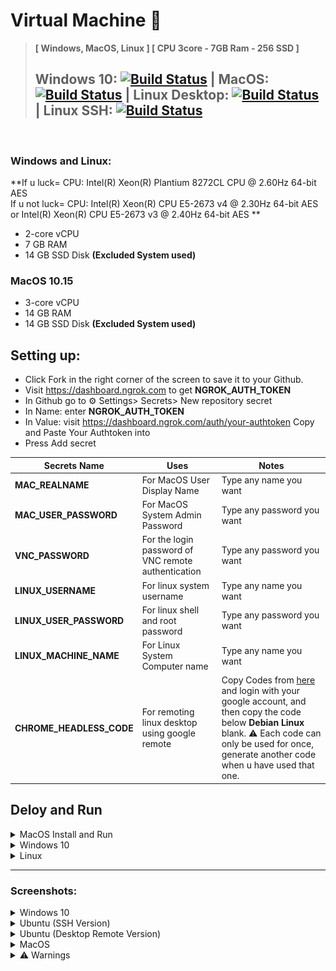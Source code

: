 # Virtual Machine 🍁
> **[ Windows, MacOS, Linux ]  [ CPU 3core - 7GB Ram - 256 SSD ]**     
> ## Windows 10: [![Build Status](https://travis-ci.org/joemccann/dillinger.svg?branch=master)](https://github.com/TranCongVinh/VPS/blob/main/.github/workflows/Windows10.yml) | MacOS: [![Build Status](https://travis-ci.org/joemccann/dillinger.svg?branch=master)](https://github.com/TranCongVinh/VPS/blob/main/.github/workflows/MacOS.yml) | Linux Desktop: [![Build Status](https://travis-ci.org/joemccann/dillinger.svg?branch=master)](https://github.com/TranCongVinh/VPS/blob/main/.github/workflows/Linux-Desktop.yml) | Linux SSH: [![Build Status](https://travis-ci.org/joemccann/dillinger.svg?branch=master)](https://github.com/TranCongVinh/VPS/blob/main/.github/workflows/Linux-ssh.yml) 
<br>

 ### Windows and Linux:
 **If u luck= CPU:    Intel(R) Xeon(R) Plantium 8272CL CPU @ 2.60Hz 64-bit AES     
 If u not luck= CPU: Intel(R) Xeon(R) CPU E5-2673 v4 @ 2.30Hz 64-bit AES or Intel(R) Xeon(R) CPU E5-2673 v3 @ 2.40Hz 64-bit AES **                                                                                                                             
 
- 2-core vCPU
- 7 GB RAM
- 14 GB SSD Disk **(Excluded System used)**
### MacOS 10.15
- 3-core vCPU
- 14 GB RAM
- 14 GB SSD Disk **(Excluded System used)**

## Setting up:
* Click Fork in the right corner of the screen to save it to your Github.
* Visit https://dashboard.ngrok.com to get **NGROK_AUTH_TOKEN**
* In Github go to ⚙ Settings> Secrets> New repository secret
* In Name: enter **NGROK_AUTH_TOKEN**
* In Value: visit https://dashboard.ngrok.com/auth/your-authtoken Copy and Paste Your Authtoken into
* Press Add secret

Secrets Name | Uses | Notes
----- | ----- | -----
**MAC_REALNAME** | For MacOS User Display Name | Type any name you want
**MAC_USER_PASSWORD** | For MacOS System Admin Password | Type any password you want
**VNC_PASSWORD** | For the login password of VNC remote authentication | Type any password you want
**LINUX_USERNAME** | For linux system username | Type any name you want
**LINUX_USER_PASSWORD** | For linux shell and root password | Type any password you want
**LINUX_MACHINE_NAME** | For Linux System Computer name | Type any name you want
**CHROME_HEADLESS_CODE** | For remoting linux desktop using google remote | Copy Codes from [here](https://remotedesktop.google.com/headless) and login with your google account, and then copy the code below **Debian Linux** blank. :warning: Each code can only be used for once, generate another code when u have used that one.

## Deloy and Run
<details>
    <summary>MacOS Install and Run</summary>
<br>
    
* Go to **Actions** Tab and select one of system workflow.

* Click **Run Workflow** button on the left of **This workflow has a workflow_dispatch event trigger** line.

* Wait until a few minutes.

* Copy the link(**without tcp://**) and go to VNC Viewer(Download and install it [here](https://www.realvnc.com/download/file/viewer.files/VNC-Viewer-6.21.406-Windows.exe)), input the link to connect that u copied from the website.

* Fill in those login info, within username **TCV** and password from **VNC_PASSWORD** in Secret that you typed.

* Enjoy!

</details>

<details>
    <summary>Windows 10</summary>
<br>

* First, start the actions of Windows 10 System.    
* Second, Go to https://dashboard.ngrok.com/status/tunnels and check if theres a one online tunnel running.
* Go to Windows Remote Desktop Connection app or Microsoft Remote Desktop software to connect to windows 10 VPS.
* ENJOY!

</details>

<details>
    <summary>Linux</summary>
<br>

* First, start the actions of Linux System.     
* Second, Copy the link from the console    
<img src="https://github.com/TranCongVinh/VPS/blob/main/pics/0F804C5F-FE8F-45FA-9720-F91F212597DF.png?raw=true" >         
* Go to MacOS Terminal or Windows CMD Terminal or else ssh client and enter command provided       
* Enter your ssh password then.     
<img src="https://github.com/TranCongVinh/VPS/blob/main/pics/78FE6C5A-7270-4986-AB8F-57EC4C9B4F44.png?raw=true" >       
* ENJOY!    

</details>

---

### Screenshots:
<details>
    <summary>Windows 10</summary>
<br>
    
- Windows 10 Version
<img src="https://github.com/TranCongVinh/VPS/blob/main/pics/268600af-c8b9-47cf-b5dd-d1c1ed6d9ce9.png?raw=true">

- Windows 10 Task Manager
<img src="https://github.com/TranCongVinh/VPS/blob/main/pics/0cf98258-a6fe-46bb-ac9a-ee4bb3037e3a.png?raw=true" >

- Windows 10 Device Manager
<img src="https://github.com/TranCongVinh/VPS/blob/main/pics/d32cf285-5ecf-4cce-a52a-5cb54fb130c7.png?raw=true">

- Windows 10 Device Specification
<img src="https://github.com/TranCongVinh/VPS/blob/main/pics/e1852b80-d550-44f3-b619-86ea82902bb4.png?raw=true">
    
</details>

<details>
    <summary>Ubuntu (SSH Version)</summary>
<br>

* Click **Run Workflow**
<img src="https://github.com/TranCongVinh/VPS/blob/main/pics/96644176-D760-47D4-BED2-C47E62A6763F.png?raw=true" >

* Copy ssh with url
<img src="https://github.com/TranCongVinh/VPS/blob/main/pics/0F804C5F-FE8F-45FA-9720-F91F212597DF.png?raw=true" >

* Open cmd or Terminal from your windows/MacOS or Linux, and type command provided by github actions boxes.
<img src="https://github.com/TranCongVinh/VPS/blob/main/pics/78FE6C5A-7270-4986-AB8F-57EC4C9B4F44.png?raw=true" >

type **yes** from the connect, and then type your ssh password by secrets of LINUX_USER_PASSWORD u have set.

* Type **sudo -i** for root permission and type your password.
<img src="https://github.com/TranCongVinh/VPS/blob/main/pics/E5527744-1ED1-4550-8867-EF4EC76D6895.png?raw=true" >

* Enjoy having your FREE linux SSH VPS and type any command you want.(but only 6 hours)
<img src="https://github.com/TranCongVinh/VPS/blob/main/pics/E6E9EA63-AC24-4FDB-AAF9-8B509658440A.png?raw=true" >

</details>

<details>
    <summary>Ubuntu (Desktop Remote Version)</summary>
<br>

- Desktop Screenshot
<img src="https://github.com/TranCongVinh/VPS/blob/main/pics/4EB9C2FF-9D03-4998-A440-D7716A0F7CD0.png?raw=true" >

- Linux Chrome
<img src="https://github.com/TranCongVinh/VPS/blob/main/pics/09F0A4CF-9B30-44CD-8DC4-139D03DFC2CC.png?raw=true" >

- Install any apps you want :)
<img src="https://github.com/TranCongVinh/VPS/blob/main/pics/A0886141-DF1E-4379-88E7-F00EDAD87D0E.png?raw=true">

</details>

<details>
    <summary>MacOS</summary>
<br>

- Desktop Screenshot
<img src="https://github.com/TranCongVinh/VPS/blob/main/pics/Screenshot%202021-02-23%20at%207.32.41%20AM.png?raw=true" >

- Settings
<img src="https://github.com/TranCongVinh/VPS/blob/main/pics/Screenshot%202021-02-23%20at%207.32.21%20AM.png?raw=true" >

- RAM
<img src="https://github.com/TranCongVinh/VPS/blob/main/pics/Screenshot%202021-02-23%20at%207.32.58%20AM.png?raw=true" >

- Storage
<img src="https://github.com/TranCongVinh/VPS/blob/main/pics/Screenshot%202021-02-23%20at%207.33.18%20AM.png?raw=true" >

- Pre-Installed Apps
<img src="https://github.com/TranCongVinh/VPS/blob/main/pics/Screenshot%202021-02-23%20at%207.34.10%20AM.png?raw=true" >

</details>


<details>
    <summary>⚠ Warnings </summary>
<br>
    
```py
THIS IS ONLY FOR EDUCATIONAL PURPOSES

DON'T USE FOR MINING OR ILLEGAL USE

DON'T RECODE THIS SC!
```


:warning: Dont install big sur updates on your macos virtual machine, it will break your remote process!
<img src="https://raw.githubusercontent.com/RealKoolisw/image/main/VirtualMachine-GHAction/sceenshots/Screenshot%202021-02-23%20at%207.35.57%20AM.png">
</details>
